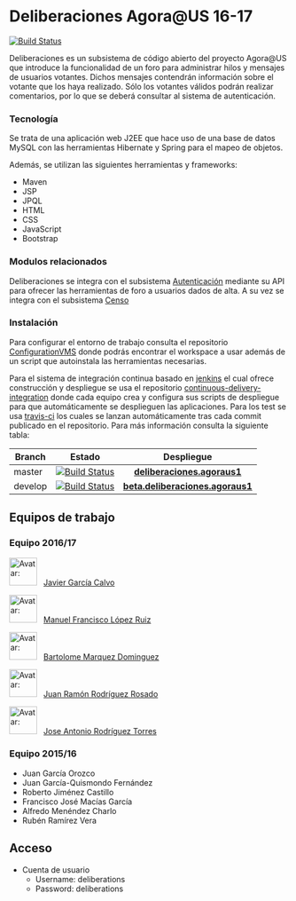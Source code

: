 # Deliberaciones Agora@US 16-17
[![Build Status](https://travis-ci.org/AgoraUS-G1-1617/Deliberations.svg?branch=master)](https://travis-ci.org/AgoraUS-G1-1617/Deliberations)

Deliberaciones es un subsistema de código abierto del proyecto Agora@US que introduce la funcionalidad de un foro para administrar hilos y mensajes de usuarios votantes. 
Dichos mensajes contendrán información sobre el votante que los haya realizado. Sólo los votantes válidos podrán realizar comentarios, por lo que se deberá consultar al sistema de autenticación.

### Tecnología
Se trata de una aplicación web J2EE que hace uso de una base de datos MySQL con las herramientas Hibernate y Spring para el mapeo de objetos.

Además, se utilizan las siguientes herramientas y frameworks:
- Maven
- JSP
- JPQL
- HTML
- CSS
- JavaScript
- Bootstrap
 
### Modulos relacionados

Deliberaciones se integra con el subsistema [Autenticación](https://github.com/AgoraUS-G1-1617/Autentication) mediante su API para ofrecer las herramientas de foro a usuarios dados de alta.
A su vez se integra con el subsistema [Censo]()


### Instalación
Para configurar el entorno de trabajo consulta el repositorio [ConfigurationVMS](https://github.com/EGCG2/ConfigurationVMS) donde podrás encontrar el workspace a usar además de un script que autoinstala las herramientas necesarias.

Para el sistema de integración continua basado en [jenkins](https://jenkins.egc.duckdns.org) el cual ofrece construcción y despliegue se usa el repositorio [continuous-delivery-integration](https://github.com/ManuelLR/continuous-delivery-integration) donde cada equipo crea y configura sus scripts de despliegue para que automáticamente se desplieguen las aplicaciones. Para los test se usa [travis-ci](https://travis-ci.org/AgoraUS-G1-1617/Deliberations) los cuales se lanzan automáticamente tras cada commit publicado en el repositorio. Para más información consulta la siguiente tabla:

| Branch | Estado | Despliegue |
|---|:---:|:---:|
| master |  [![Build Status](https://travis-ci.org/AgoraUS-G1-1617/Deliberations.svg?branch=master)](https://travis-ci.org/AgoraUS-G1-1617/Deliberations) | __[deliberaciones.agoraus1](http://deliberaciones.agoraus1.egc.duckdns.org)__ |
| develop | [![Build Status](https://travis-ci.org/AgoraUS-G1-1617/Deliberations.svg?branch=develop)](https://travis-ci.org/AgoraUS-G1-1617/Deliberations)| __[beta.deliberaciones.agoraus1](http://beta.deliberaciones.agoraus1.egc.duckdns.org)__ |

## Equipos de trabajo

### Equipo 2016/17
<img src="https://avatars3.githubusercontent.com/u/9135377?v=3&s=4000" alt="Avatar: " height="50" /> &nbsp;
[Javier García Calvo](https://github.com/jjxp)

<img src="https://avatars3.githubusercontent.com/u/12049827?v=3&s=4000" alt="Avatar: " height="50" /> &nbsp;
[Manuel Francisco López Ruiz](https://github.com/ManuelLR)

<img src="https://avatars3.githubusercontent.com/u/22616365?v=3&s=4000" alt="Avatar: " height="50" /> &nbsp;
[Bartolome Marquez Dominguez](https://github.com/barmardom)

<img src="https://avatars3.githubusercontent.com/u/8267403?v=3&s=4000" alt="Avatar: " height="50" />  &nbsp;
[Juan Ramón Rodríguez Rosado](https://github.com/juanrarodriguez18)

<img src="https://avatars3.githubusercontent.com/u/6894925?v=3&s=4000" alt="Avatar: " height="50" /> &nbsp;
[Jose Antonio Rodríguez Torres](https://github.com/josearodriguez)



### Equipo 2015/16

 - Juan García Orozco
 - Juan García-Quismondo Fernández
 - Roberto Jiménez Castillo
 - Francisco José Macías García
 - Alfredo Menéndez Charlo
 - Rubén Ramírez Vera

[entrega 1]: <https://github.com/juagarfer4/Deliberations/releases/tag/Entrega1>
[entrega 2]: <https://github.com/juagarfer4/Deliberations/releases/tag/Entrega2>
[auth]: <https://github.com/AgoraUS1516/G03>



## Acceso
 * Cuenta de usuario
   - Username: deliberations
   - Password: deliberations

